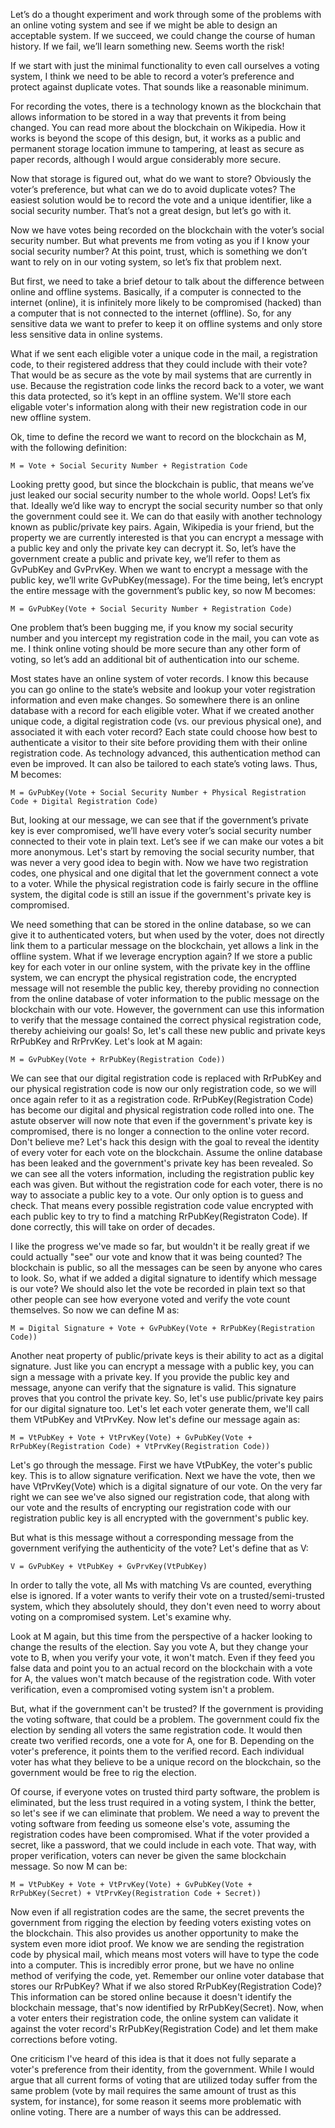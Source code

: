 Let’s do a thought experiment and work through some of the problems with an online voting system and see if we might be able to design an acceptable system. If we succeed, we could change the course of human history. If we fail, we’ll learn something new. Seems worth the risk!

If we start with just the minimal functionality to even call ourselves a voting system, I think we need to be able to record a voter’s preference and protect against duplicate votes. That sounds like a reasonable minimum.

For recording the votes, there is a technology known as the blockchain that allows information to be stored in a way that prevents it from being changed. You can read more about the blockchain on Wikipedia. How it works is beyond the scope of this design, but, it works as a public and permanent storage location immune to tampering, at least as secure as paper records, although I would argue considerably more secure.

Now that storage is figured out, what do we want to store? Obviously the voter’s preference, but what can we do to avoid duplicate votes? The easiest solution would be to record the vote and a unique identifier, like a social security number. That’s not a great design, but let’s go with it.

Now we have votes being recorded on the blockchain with the voter’s social security number. But what prevents me from voting as you if I know your social security number? At this point, trust, which is something we don’t want to rely on in our voting system, so let’s fix that problem next.

But first, we need to take a brief detour to talk about the difference between online and offline systems. Basically, if a computer is connected to the internet (online), it is infinitely more likely to be compromised (hacked) than a computer that is not connected to the internet (offline). So, for any sensitive data we want to prefer to keep it on offline systems and only store less sensitive data in online systems.

What if we sent each eligible voter a unique code in the mail, a registration code, to their registered address that they could include with their vote? That would be as secure as the vote by mail systems that are currently in use. Because the registration code links the record back to a voter, we want this data protected, so it’s kept in an offline system. We'll store each eligable voter's information along with their new registration code in our new offline system.

Ok, time to define the record we want to record on the blockchain as M, with the following definition:

`M = Vote + Social Security Number + Registration Code`

Looking pretty good, but since the blockchain is public, that means we’ve just leaked our social security number to the whole world. Oops! Let’s fix that. Ideally we’d like way to encrypt the social security number so that only the government could see it. We can do that easily with another technology known as public/private key pairs. Again, Wikipedia is your friend, but the property we are currently interested is that you can encrypt a message with a public key and only the private key can decrypt it. So, let’s have the government create a public and private key, we’ll refer to them as GvPubKey and GvPrvKey. When we want to encrypt a message with the public key, we’ll write GvPubKey(message). For the time being, let’s encrypt the entire message with the government’s public key, so now M becomes:

`M = GvPubKey(Vote + Social Security Number + Registration Code)`

One problem that’s been bugging me, if you know my social security number and you intercept my registration code in the mail, you can vote as me. I think online voting should be more secure than any other form of voting, so let’s add an additional bit of authentication into our scheme. 

Most states have an online system of voter records. I know this because you can go online to the state’s website and lookup your voter registration information and even make changes. So somewhere there is an online database with a record for each eligible voter. What if we created another unique code, a digital registration code (vs. our previous physical one), and associated it with each voter record? Each state could choose how best to authenticate a visitor to their site before providing them with their online registration code. As technology advanced, this authentication method can even be improved. It can also be tailored to each state’s voting laws. Thus, M becomes:

`M = GvPubKey(Vote + Social Security Number + Physical Registration Code + Digital Registration Code)`

But, looking at our message, we can see that if the government’s private key is ever compromised, we’ll have every voter’s social security number connected to their vote in plain text. Let’s see if we can make our votes a bit more anonymous. Let's start by removing the social security number, that was never a very good idea to begin with. Now we have two registration codes, one physical and one digital that let the government connect a vote to a voter. While the physical registration code is fairly secure in the offline system, the digital code is still an issue if the government's private key is compromised. 

We need something that can be stored in the online database, so we can give it to authenticated voters, but when used by the voter, does not directly link them to a particular message on the blockchain, yet allows a link in the offline system. What if we leverage encryption again? If we store a public key for each voter in our online system, with the private key in the offline system, we can encrypt the physical registration code, the encrypted message will not resemble the public key, thereby providing no connection from the online database of voter information to the public message on the blockchain with our vote. However, the government can use this information to verify that the message contained the correct physical registration code, thereby achieiving our goals! So, let's call these new public and private keys RrPubKey and RrPrvKey. Let's look at M again:

`M = GvPubKey(Vote + RrPubKey(Registration Code))`

We can see that our digital registration code is replaced with RrPubKey and our physical registration code is now our only registration code, so we will once again refer to it as a registration code. RrPubKey(Registration Code) has become our digital and physical registration code rolled into one. The astute observer will now note that even if the government's private key is compromised, there is no longer a connection to the online voter record. Don't believe me? Let's hack this design with the goal to reveal the identity of every voter for each vote on the blockchain. Assume the online database has been leaked and the government's private key has been revealed. So we can see all the voters information, including the registration public key each was given. But without the registration code for each voter, there is no way to associate a public key to a vote. Our only option is to guess and check. That means every possible registration code value encrypted with each public key to try to find a matching RrPubKey(Registraton Code). If done correctly, this will take on order of decades.

I like the progress we've made so far, but wouldn't it be really great if we could actually "see" our vote and know that it was being counted? The blockchain is public, so all the messages can be seen by anyone who cares to look. So, what if we added a digital signature to identify which message is our vote? We should also let the vote be recorded in plain text so that other people can see how everyone voted and verify the vote count themselves. So now we can define M as:

`M = Digital Signature + Vote + GvPubKey(Vote + RrPubKey(Registration Code))`

Another neat property of public/private keys is their ability to act as a digital signature. Just like you can encrypt a message with a public key, you can sign a message with a private key. If you provide the public key and message, anyone can verify that the signature is valid. This signature proves that you control the private key. So, let's use public/private key pairs for our digital signature too. Let's let each voter generate them, we'll call them VtPubKey and VtPrvKey. Now let's define our message again as:

`M = VtPubKey + Vote + VtPrvKey(Vote) + GvPubKey(Vote + RrPubKey(Registration Code) + VtPrvKey(Registration Code))`

Let's go through the message. First we have VtPubKey, the voter's public key. This is to allow signature verification. Next we have the vote, then we have VtPrvKey(Vote) which is a digital signature of our vote. On the very far right we can see we've also signed our registration code, that along with our vote and the results of encrypting our registration code with our registration public key is all encrypted with the government's public key.

But what is this message without a corresponding message from the government verifying the authenticity of the vote? Let's define that as V:

`V = GvPubKey + VtPubKey + GvPrvKey(VtPubKey)`

In order to tally the vote, all Ms with matching Vs are counted, everything else is ignored. If a voter wants to verify their vote on a trusted/semi-trusted system, which they absolutely should, they don't even need to worry about voting on a compromised system. Let's examine why. 

Look at M again, but this time from the perspective of a hacker looking to change the results of the election. Say you vote A, but they change your vote to B, when you verify your vote, it won't match. Even if they feed you false data and point you to an actual record on the blockchain with a vote for A, the values won't match because of the registration code. With voter verification, even a compromised voting system isn't a problem.

But, what if the government can't be trusted? If the government is providing the voting software, that could be a problem. The government could fix the election by sending all voters the same registration code. It would then create two verified records, one a vote for A, one for B. Depending on the voter's preference, it points them to the verified record. Each individual voter has what they believe to be a unique record on the blockchain, so the government would be free to rig the election.

Of course, if everyone votes on trusted third party software, the problem is eliminated, but the less trust required in a voting system, I think the better, so let's see if we can eliminate that problem. We need a way to prevent the voting software from feeding us someone else's vote, assuming the registration codes have been compromised. What if the voter provided a secret, like a password, that we could include in each vote. That way, with proper verification, voters can never be given the same blockchain message. So now M can be:

`M = VtPubKey + Vote + VtPrvKey(Vote) + GvPubKey(Vote + RrPubKey(Secret) + VtPrvKey(Registration Code + Secret))`

Now even if all registration codes are the same, the secret prevents the government from rigging the election by feeding voters existing votes on the blockchain. This also provides us another opportunity to make the system even more idiot proof. We know we are sending the registration code by physical mail, which means most voters will have to type the code into a computer. This is incredibly error prone, but we have no online method of verifying the code, yet. Remember our online voter database that stores our RrPubKey? What if we also stored RrPubKey(Registration Code)? This information can be stored online because it doesn't identify the blockchain message, that's now identified by RrPubKey(Secret). Now, when a voter enters their registration code, the online system can validate it against the voter record's RrPubKey(Registration Code) and let them make corrections before voting.

One criticism I've heard of this idea is that it does not fully separate a voter's preference from their identity, from the government. While I would argue that all current forms of voting that are utilized today suffer from the same problem (vote by mail requires the same amount of trust as this system, for instance), for some reason it seems more problematic with online voting. There are a number of ways this can be addressed. 
